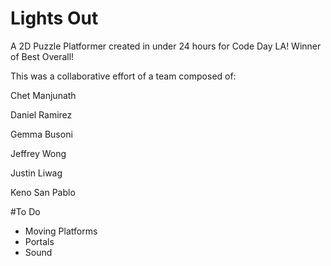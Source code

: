 Lights Out
=========

A 2D Puzzle Platformer created in under 24 hours for Code Day LA! Winner of Best Overall!


This was a collaborative effort of a team composed of:


Chet Manjunath

Daniel Ramirez

Gemma Busoni

Jeffrey Wong

Justin Liwag

Keno San Pablo

#To Do

- Moving Platforms
- Portals
- Sound
